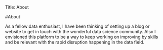 Title: About

#About

As a fellow data enthusiast, I have been thinking of setting up a blog or website to get in touch with the wonderful data science community. Also I envisioned this platform to be a way to keep working on improving by skills and be relevant with the rapid disruption happening in the data field.

